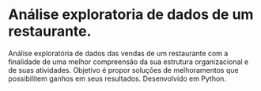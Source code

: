 # Análise exploratoria de dados de um restaurante.
Análise exploratória de dados das vendas de um restaurante com a finalidade de uma melhor compreensão da sua estrutura organizacional
e de suas atividades. Objetivo é propor soluções de melhoramentos que possibilitem ganhos em seus resultados. Desenvolvido em Python.
